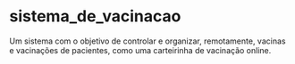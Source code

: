 # sistema_de_vacinacao
Um sistema com o objetivo de controlar e organizar, remotamente, vacinas e vacinações de pacientes, como uma carteirinha de vacinação online.
